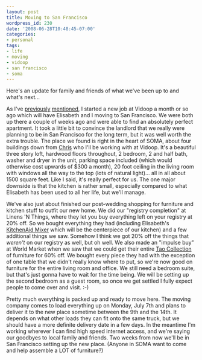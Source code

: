 ```yaml
---
layout: post
title: Moving to San Francisco
wordpress_id: 230
date: '2008-06-28T10:48:45-07:00'
categories:
- personal
tags:
- life
- moving
- vidoop
- san francisco
- soma
---
```

Here's an update for family and friends of what we've been up to and what's next...

As I've [previously][] [mentioned][], I started a new job at Vidoop a month or so ago which will have Elisabeth and I
moving to San Francisco.  We were both up there a couple of weeks ago and were able to find an absolutely perfect
apartment.  It took a little bit to convince the landlord that we really were planning to be in San Francisco for the
long term, but it was well worth the extra trouble.  The place we found is right in the heart of SOMA, about four
buildings down from [Chris][] who I'll be working with at Vidoop.  It's a beautiful three story loft, hardwood floors
throughout, 2 bedroom, 2 and half bath, washer and dryer in the unit, parking space included (which would otherwise cost
upwards of $300 a month), 20 foot ceiling in the living room with windows all the way to the top (lots of natural
light)... all in all about 1500 square feet.  Like I said, it's really perfect for us.  The one major downside is that
the kitchen is rather small, especially compared to what Elisabeth has been used to all her life, but we'll manage.

We've also just about finished our post-wedding shopping for furniture and kitchen stuff to outfit our new home.  We did
our "registry completion" at Linens 'N Things, where they let you buy everything left on your registry at 20% off.  So
we bought everything they had (including Elisabeth's [KitchenAid Mixer][] which will be the centerpiece of our kitchen)
and a few additional things we saw.  Somehow I think we got 20% off the things that *weren't* on our registry as well,
but oh well.  We also made an "impulse buy" at World Market when we saw that we could get their entire [Tao
Collection][] of furniture for 60% off.  We bought every piece they had with the exception of one table that we didn't
really know where to put, so we're now good on furniture for the entire living room and office.  We still need a bedroom
suite, but that's just gonna have to wait for the time being.  We will be setting up the second bedroom as a guest room,
so once we get settled I fully expect people to come over and visit. :-)

Pretty much everything is packed up and ready to move here.  The moving company comes to load everything up on Monday,
July 7th and plans to deliver it to the new place sometime between the 9th and the 14th.  It depends on what other loads
they can fit onto the same truck, but we should have a more definite delivery date in a few days.  In the meantime I'm
working wherever I can find high speed internet access, and we're saying our goodbyes to local family and friends.  Two
weeks from now we'll be in San Francisco setting up the new place.  (Anyone in SOMA want to come and help assemble a LOT
of furniture?)

[previously]: http://willnorris.com/2008/04/new-beginnings
[mentioned]: http://willnorris.com/2008/05/why-im-going-to-vidoop
[Chris]: http://factoryjoe.com/
[KitchenAid Mixer]: http://xrl.us/hnz4n
[Tao Collection]: http://xrl.us/hnwzc

